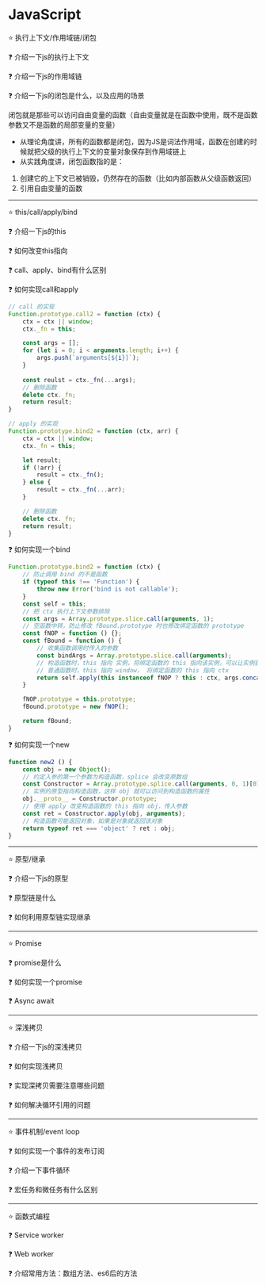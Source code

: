 # JavaScript

⭐ 执行上下文/作用域链/闭包

❓ 介绍一下js的执行上下文

❓ 介绍一下js的作用域链

❓ 介绍一下js的闭包是什么，以及应用的场景

闭包就是那些可以访问自由变量的函数（自由变量就是在函数中使用，既不是函数参数又不是函数的局部变量的变量）

* 从理论角度讲，所有的函数都是闭包，因为JS是词法作用域，函数在创建的时候就把父级的执行上下文的变量对象保存到作用域链上
* 从实践角度讲，闭包函数指的是：
1. 创建它的上下文已被销毁，仍然存在的函数（比如内部函数从父级函数返回）
2. 引用自由变量的函数

---

⭐ this/call/apply/bind

❓ 介绍一下js的this

❓ 如何改变this指向

❓ call、apply、bind有什么区别

❓ 如何实现call和apply
```javascript
// call 的实现
Function.prototype.call2 = function (ctx) {
    ctx = ctx || window;
    ctx._fn = this;

    const args = [];
    for (let i = 0; i < arguments.length; i++) {
        args.push(`arguments[${i}]`);
    }
    
    const reulst = ctx._fn(...args);
    // 删除函数
    delete ctx._fn;
    return result;
}

// apply 的实现
Function.prototype.bind2 = function (ctx, arr) {
    ctx = ctx || window;
    ctx._fn = this;

    let result;
    if (!arr) {
        result = ctx._fn();
    } else {
        result = ctx._fn(...arr);
    }

    // 删除函数
    delete ctx._fn;
    return result;
}
```

❓ 如何实现一个bind
```javascript
Function.prototype.bind2 = function (ctx) {
    // 防止调用 bind 的不是函数
    if (typeof this !== 'Function') {
        throw new Error('bind is not callable');
    }
    const self = this;
    // 把 ctx 执行上下文参数排除
    const args = Array.prototype.slice.call(arguments, 1);
    // 空函数中转，防止修改 fBound.prototype 时也修改绑定函数的 prototype
    const fNOP = function () {};
    const fBound = function () {
        // 收集函数调用时传入的参数
        const bindArgs = Array.prototype.slice.call(arguments);
        // 构造函数时，this 指向 实例，将绑定函数的 this 指向该实例，可以让实例获得来自绑定函数的值
        // 普通函数时，this 指向 window， 将绑定函数的 this 指向 ctx
        return self.apply(this instanceof fNOP ? this : ctx, args.concat(bindArgs));
    }

    fNOP.prototype = this.prototype;
    fBound.prototype = new fNOP();

    return fBound;
}
```

❓ 如何实现一个new
```javascript
function new2 () {
    const obj = new Object();
    // 约定入参的第一个参数为构造函数，splice 会改变原数组
    const Constructor = Array.prototype.splice.call(arguments, 0, 1)[0];
    // 实例的原型指向构造函数，这样 obj 就可以访问到构造函数的属性
    obj.__proto__ = Constructor.prototype;
    // 使用 apply 改变构造函数的 this 指向 obj，传入参数
    const ret = Constructor.apply(obj, arguments);
    // 构造函数可能返回对象，如果是对象就返回该对象
    return typeof ret === 'object' ? ret : obj;
}

```

---

⭐ 原型/继承

❓ 介绍一下js的原型

❓ 原型链是什么

❓ 如何利用原型链实现继承

---

⭐ Promise

❓ promise是什么

❓ 如何实现一个promise

❓ Async await

---

⭐ 深浅拷贝

❓ 介绍一下js的深浅拷贝

❓ 如何实现浅拷贝

❓ 实现深拷贝需要注意哪些问题

❓ 如何解决循环引用的问题

---

⭐ 事件机制/event loop

❓ 如何实现一个事件的发布订阅

❓ 介绍一下事件循环

❓ 宏任务和微任务有什么区别

---

⭐ 函数式编程

❓ Service worker

❓ Web worker

❓ 介绍常用方法：数组方法、es6后的方法
